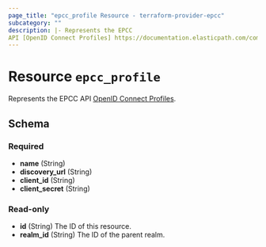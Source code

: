```yaml
---
page_title: "epcc_profile Resource - terraform-provider-epcc"
subcategory: ""
description: |- Represents the EPCC
API [OpenID Connect Profiles] https://documentation.elasticpath.com/commerce-cloud/docs/api/single-sign-on/oidc-profiles/index.html.
---
```


# Resource `epcc_profile`

Represents the EPCC
API [OpenID Connect Profiles](https://documentation.elasticpath.com/commerce-cloud/docs/api/single-sign-on/oidc-profiles/index.html).

## Schema

### Required

- **name** (String)
- **discovery_url** (String)
- **client_id** (String)
- **client_secret** (String)

### Read-only

- **id** (String) The ID of this resource.
- **realm_id** (String) The ID of the parent realm.


